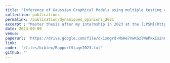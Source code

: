 ```yaml
---
title: "Inference of Gaussian Graphical Models using multiple testing and latent graph structure"
collection: publications
permalink: /publication/dynamiques_opinions_2021
excerpt : "Master thesis after my internship in 2023 at the [LPSM](https://www.lpsm.paris) under the supervision of [C.Matias](http://cmatias.perso.math.cnrs.fr) and [F.Villers](https://perso.lpsm.paris/~villers/)"
date: 2023-09-09
venue:
paperurl: 'https://drive.google.com/file/d/1xmgrd-M6He7VwKGzlWePkxIs2nKVBD24/view'
link:  
code:  '/files/bibtex/RapportStage2023.txt'
github: ''
---
```


